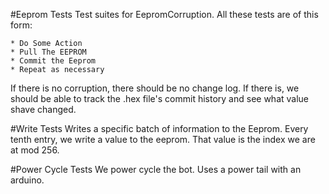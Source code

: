 #Eeprom Tests
Test suites for EepromCorruption.  All these tests are of this form:

    * Do Some Action
    * Pull The EEPROM
    * Commit the Eeprom
    * Repeat as necessary

If there is no corruption, there should be no change log.  If there is, we should be able to track the .hex file's commit history and see what value shave changed.

#Write Tests
Writes a specific batch of information to the Eeprom.  Every tenth entry, we write a value to the eeprom.  That value is the index we are at mod 256.

#Power Cycle Tests
We power cycle the bot.  Uses a power tail with an arduino.
